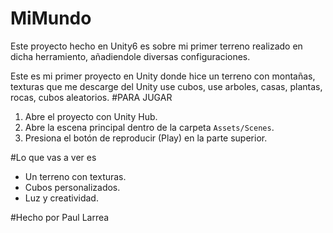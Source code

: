 # MiMundo
Este proyecto hecho en Unity6 es sobre mi primer terreno realizado en dicha herramiento, añadiendole diversas configuraciones.

Este es mi primer proyecto en Unity donde hice un terreno con montañas, texturas que me descarge del Unity use cubos, use arboles, casas, plantas, rocas, cubos aleatorios.
#PARA JUGAR

1. Abre el proyecto con Unity Hub.
2. Abre la escena principal dentro de la carpeta `Assets/Scenes`.
3. Presiona el botón de reproducir (Play) en la parte superior.

#Lo que vas a ver es
- Un terreno con texturas.
- Cubos personalizados.
- Luz y creatividad.

#Hecho por Paul Larrea
